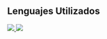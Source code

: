 ## Lenguajes Utilizados
<p align="left">
  <a href="https://wakatime.com/@_Tato">
    <img src="https://github-readme-stats.vercel.app/api/wakatime?username=_Tato&theme=prussian"/>
  </a>
  <a href="https://github.com/anuraghazra/convoychat">
    <img src="https://github-readme-stats.vercel.app/api/top-langs/?username=TatoBig&hide=css,html&langs_count=10&theme=prussian&layout=compact" />
  </a>

